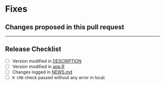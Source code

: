 # Fixes

## Changes proposed in this pull request


---

## Release Checklist
* [ ] Version modified in [DESCRIPTION]
* [ ] Version modified in [app.R]
* [ ] Changes logged in [NEWS.md]
* [ ] `R CMD` check passed without any error in local.

[README.md]: https://github.com/sk-sahu/sig-bio-shiny/blob/dev/README.md
[DESCRIPTION]: https://github.com/sk-sahu/sig-bio-shiny/blob/dev/DESCRIPTION
[app.R]: https://github.com/sk-sahu/sig-bio-shiny/tree/dev/inst/app/app.R
[NEWS.md]:  https://github.com/sk-sahu/sig-bio-shiny/blob/dev/NEWS.md
